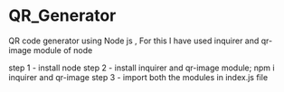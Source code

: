 # QR_Generator
QR code generator using Node js , For this I have used inquirer and qr-image module of node

step 1 - install node 
step 2 - install inquirer and qr-image module;
          npm i inquirer and qr-image
step 3 - import both the modules in index.js file          
